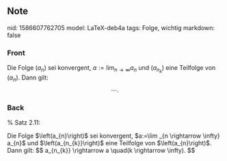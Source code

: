 ## Note
nid: 1586607762705
model: LaTeX-deb4a
tags: Folge, wichtig
markdown: false

### Front
Die Folge $\left(a_{n}\right)$ sei konvergent, $a:=\lim _{n \rightarrow \infty} a_{n}$ und $\left(a_{n_{k}}\right)$ eine Teilfolge von $\left(a_{n}\right) .$ Dann gilt:
$$
\cdots.
$$

### Back
% Satz 2.11: <div>
</div><div>Die Folge $\left(a_{n}\right)$ sei konvergent, $a:=\lim _{n \rightarrow \infty} a_{n}$ und $\left(a_{n_{k}}\right)$ eine Teilfolge von $\left(a_{n}\right)$. Dann gilt:
$$
a_{n_{k}} \rightarrow a \quad(k \rightarrow \infty).
$$</div>
